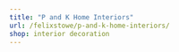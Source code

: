 ```yaml
---
title: "P and K Home Interiors"
url: /felixstowe/p-and-k-home-interiors/
shop: interior decoration
---
```

